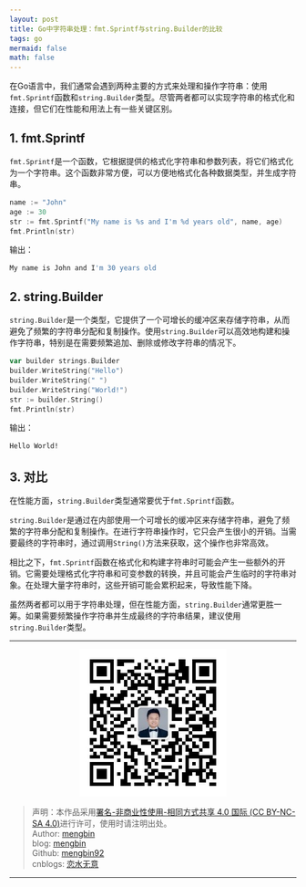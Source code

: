 ```yaml
---
layout: post
title: Go中字符串处理：fmt.Sprintf与string.Builder的比较
tags: go
mermaid: false
math: false
---  
```


在Go语言中，我们通常会遇到两种主要的方式来处理和操作字符串：使用`fmt.Sprintf`函数和`string.Builder`类型。尽管两者都可以实现字符串的格式化和连接，但它们在性能和用法上有一些关键区别。

## 1. fmt.Sprintf

`fmt.Sprintf`是一个函数，它根据提供的格式化字符串和参数列表，将它们格式化为一个字符串。这个函数非常方便，可以方便地格式化各种数据类型，并生成字符串。


```go
name := "John"
age := 30
str := fmt.Sprintf("My name is %s and I'm %d years old", name, age)
fmt.Println(str)
```
输出：


```bash
My name is John and I'm 30 years old
```

## 2. string.Builder

`string.Builder`是一个类型，它提供了一个可增长的缓冲区来存储字符串，从而避免了频繁的字符串分配和复制操作。使用`string.Builder`可以高效地构建和操作字符串，特别是在需要频繁追加、删除或修改字符串的情况下。

```go
var builder strings.Builder
builder.WriteString("Hello")
builder.WriteString(" ")
builder.WriteString("World!")
str := builder.String()
fmt.Println(str)
```

输出：

```bash
Hello World!
```

## 3. 对比

在性能方面，`string.Builder`类型通常要优于`fmt.Sprintf`函数。

`string.Builder`是通过在内部使用一个可增长的缓冲区来存储字符串，避免了频繁的字符串分配和复制操作。在进行字符串操作时，它只会产生很小的开销。当需要最终的字符串时，通过调用`String()`方法来获取，这个操作也非常高效。

相比之下，`fmt.Sprintf`函数在格式化和构建字符串时可能会产生一些额外的开销。它需要处理格式化字符串和可变参数的转换，并且可能会产生临时的字符串对象。在处理大量字符串时，这些开销可能会累积起来，导致性能下降。

虽然两者都可以用于字符串处理，但在性能方面，`string.Builder`通常更胜一筹。如果需要频繁操作字符串并生成最终的字符串结果，建议使用`string.Builder`类型。

---

<div align="center">
  <img src="../img/qrcode_wechat.jpg" alt="孟斯特">
</div>

> 声明：本作品采用[署名-非商业性使用-相同方式共享 4.0 国际 (CC BY-NC-SA 4.0)](https://creativecommons.org/licenses/by-nc-sa/4.0/deed.zh)进行许可，使用时请注明出处。  
> Author: [mengbin](mengbin1992@outlook.com)  
> blog: [mengbin](https://mengbin.top)  
> Github: [mengbin92](https://mengbin92.github.io/)  
> cnblogs: [恋水无意](https://www.cnblogs.com/lianshuiwuyi/)  

---
